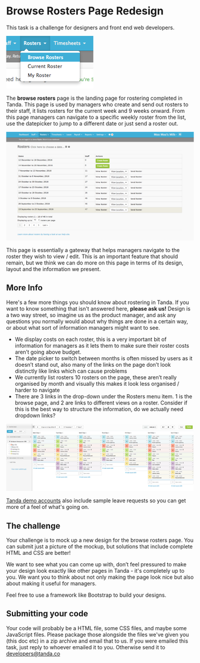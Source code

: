 # Browse Rosters Page Redesign

This task is a challenge for designers and front end web developers.

![Rosters Menu](rosters_menu.png)

The **browse rosters** page is the landing page for rostering completed in Tanda. This page is used by managers who create and send out rosters to their staff, it lists rosters for the current week and 9 weeks onward. From this page managers can navigate to a specific weekly roster from the list, use the datepicker to jump to a different date or just send a roster out.

![Current Browse Rosters Page](browse_rosters.png)

This page is essentially a gateway that helps managers navigate to the roster they wish to view / edit. This is an important feature that should remain, but we think we can do more on this page in terms of its design, layout and the information we present.

## More Info

Here's a few more things you should know about rostering in Tanda. If you want to know something that isn't answered here, **please ask us!** Design is a two way street, so imagine us as the product manager, and ask any questions you normally would about why things are done in a certain way, or about what sort of information managers might want to see.

- We display costs on each roster, this is a very important bit of information for managers as it lets them to make sure their roster costs aren’t going above budget.
- The date picker to switch between months is often missed by users as it doesn’t stand out, also many of the links on the page don’t look distinctly like links which can cause problems
- We currently list rosters 10 rosters on the page, these aren’t really organised by month and visually this makes it look less organised / harder to navigate
- There are 3 links in the drop-down under the Rosters menu item. 1 is the browse page, and 2 are links to different views on a roster. Consider if this is the best way to structure the information, do we actually need dropdown links?

![Example Roster Page](rosters_page.png)

[Tanda demo accounts](https://my.tanda.co/try/?utm_source=Github&utm_medium=challenge&utm_campaign=design-front-end) also include sample leave requests so you can get more of a feel of what's going on.

## The challenge

Your challenge is to mock up a new design for the browse rosters page. You can submit just a picture of the mockup, but solutions that include complete HTML and CSS are better!

We want to see what you can come up with, don’t feel pressured to make your design look exactly like other pages in Tanda -  it's completely up to you. We want you to think about not only making the page look nice but also about making it useful for managers.

Feel free to use a framework like Bootstrap to build your designs.

## Submitting your code

Your code will probably be a HTML file, some CSS files, and maybe some JavaScript files. Please package those alongside the files we've given you (this doc etc) in a zip archive and email that to us. If you were emailed this task, just reply to whoever emailed it to you. Otherwise send it to developers@tanda.co
